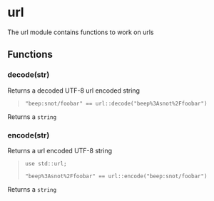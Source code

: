 
# url

 The url module contains functions to work on urls
## Functions

### decode(str)

Returns a decoded UTF-8 url encoded string

> ```tremor
> "beep:snot/foobar" == url::decode("beep%3Asnot%2Ffoobar")
> ```

Returns a `string`

### encode(str)

Returns a url encoded UTF-8 string

> ```tremor
> use std::url;
>
> "beep%3Asnot%2Ffoobar" == url::encode("beep:snot/foobar")
> ```

Returns a `string`

